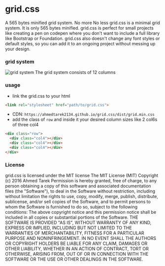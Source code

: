 # grid.css
A 565 bytes minified grid system. No more No less
grid.css is a minimal grid system. It is only 565 bytes minified. grid.css is perfect for small projects like creating a pen on codepen where you don't want to include a full library like Bootstrap or Foundation. grid.css also doesn't change any font styles or default styles, so you can add it to an ongoing project without messing up your design.
### grid system
![grid system](https://ahmedtarek2134.github.io/grid.css/demo/img/grid.png)
The grid system consists of 12 columns
### usage
* link the grid.css to your html
```html
<link rel="stylesheet" href="path/to/grid.css">
```
* CDN: ```https://ahmedtarek2134.github.io/grid.css/dist/grid.min.css```
* add the class of ```row``` and inside it your desired column sizes like 2 col6s of three col4
```html
<div class="row">
  <div class="col4"></div>
  <div class="col4"></div>
  <div class="col4"></div>
</div>
```
### License
grid.css is licensed under the MIT license
The MIT License (MIT)
Copyright (c) 2016 Ahmed Tarek
Permission is hereby granted, free of charge, to any person obtaining a copy of this software and associated documentation files (the "Software"), to deal in the Software without restriction, including without limitation the rights to use, copy, modify, merge, publish, distribute, sublicense, and/or sell copies of the Software, and to permit persons to whom the Software is furnished to do so, subject to the following conditions:
The above copyright notice and this permission notice shall be included in all copies or substantial portions of the Software.
THE SOFTWARE IS PROVIDED "AS IS", WITHOUT WARRANTY OF ANY KIND, EXPRESS OR IMPLIED, INCLUDING BUT NOT LIMITED TO THE WARRANTIES OF MERCHANTABILITY, FITNESS FOR A PARTICULAR PURPOSE AND NONINFRINGEMENT. IN NO EVENT SHALL THE AUTHORS OR COPYRIGHT HOLDERS BE LIABLE FOR ANY CLAIM, DAMAGES OR OTHER LIABILITY, WHETHER IN AN ACTION OF CONTRACT, TORT OR OTHERWISE, ARISING FROM, OUT OF OR IN CONNECTION WITH THE SOFTWARE OR THE USE OR OTHER DEALINGS IN THE SOFTWARE.
